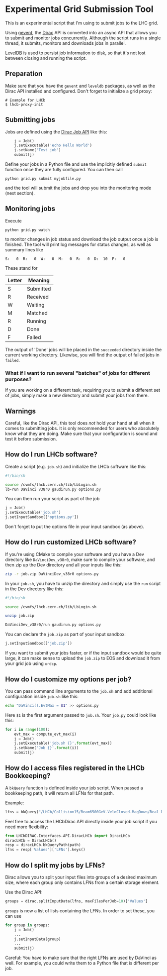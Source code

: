 # Experimental Grid Submission Tool

This is an experimental script that I'm using to submit jobs to the LHC grid.

Using [gevent](http://www.gevent.org/), the [Dirac](http://diracgrid.org/) API is converted into an async API that allows you to submit and monitor jobs concurrently.
Although the script runs in a single thread, it submits, monitors and downloads jobs in parallel.

[LevelDB](https://github.com/google/leveldb) is used to persist job information to disk, so that it's not lost between closing and running the script.

## Preparation

Make sure that you have the `gevent` and `leveldb` packages, as well as the Dirac API installed and configured.
Don't forget to initialize a grid proxy:
```
# Example for LHCb
$ lhcb-proxy-init
```

## Submitting jobs

Jobs are defined using the [Dirac Job API](http://diracgrid.org/files/docs/UserGuide/GettingStarted/UserJobs/DiracAPI/index.html) like this:
```python
    j = Job()
    j.setExecutable('echo Hello World')
    j.setName('Test job')
    submit(j)
```
Define your jobs in a Python file and use the implicitly defined `submit` function once they are fully configured.
You can then call
```
python grid.py submit myjobfile.py
```
and the tool will submit the jobs and drop you into the monitoring mode (next section).

## Monitoring jobs

Execute
```
python grid.py watch
```
to monitor changes in job status and download the job output once a job is finished.
The tool will print log messages for status changes, as well as summary lines like
```
S:   0	R:   0	W:   0	M:   0	R:   0	D:  10	F:   0
```
These stand for

| Letter | Meaning |
|--------|---------|
| S      | Submitted |
| R      | Received |
| W      | Waiting | 
| M      | Matched | 
| R      | Running |
| D      | Done | 
| F      | Failed |

The output of 'Done' jobs will be placed in the `succeeded` directory inside the current working directory.
Likewise, you will find the output of failed jobs in `failed`.

### What if I want to run several "batches" of jobs for different purposes?

If you are working on a different task, requiring you to submit a different set of jobs,
simply make a new directory and submit your jobs from there.

## Warnings

Careful, like the Dirac API, this tool does *not* hold your hand at all when it comes to submitting jobs.
It is only recommended for users who absolutely know what they are doing.
Make sure that your configuration is sound and test it before submission.

## How do I run LHCb software?

Create a script (e.g. `job.sh`) and initialize the LHCb software like this:
```bash
#!/bin/sh

source /cvmfs/lhcb.cern.ch/lib/LbLogin.sh
lb-run DaVinci v38r0 gaudirun.py options.py
```
You can then run your script as part of the job
```python
j = Job()
j.setExecutable('job.sh')
j.setInputSandbox(['options.py'])
```
Don't forget to put the options file in your input sandbox (as above).

## How do I run customized LHCb software?

If you're using CMake to compile your software and you have a Dev directory like `DaVinciDev_v38r0`,
make sure to compile your software, and then zip up the Dev directory and all your inputs like this:

```bash
zip -r job.zip DaVinciDev_v38r0 options.py
```

In your `job.sh`, you have to unzip the directory and simply use the `run` script in the Dev directory like this:
```bash
#!/bin/sh

source /cvmfs/lhcb.cern.ch/lib/LbLogin.sh

unzip job.zip

DaVinciDev_v38r0/run gaudirun.py options.py
```

You can declare the `job.zip` as part of your input sandbox:
```python
j.setInputSandbox(['job.zip'])
```

If you want to submit your jobs faster, or if the input sandbox would be quite large, it can make sense to upload the `job.zip`
to EOS and download it from your grid job using `xrdcp`.

## How do I customize my options per job?

You can pass command line arguments to the `job.sh` and add additional configuration inside `job.sh` like this:
```bash
echo "DaVinci().EvtMax = $1" >> options.py
```
Here `$1` is the first argument passed to `job.sh`.
Your `job.py` could look like this:
```python
for i in range(100):
    evt_max = compute_evt_max(i)
    j = Job()
    j.setExecutable('job.sh {}'.format(evt_max))
    j.setName('Job {}'.format(i))
    submit(j)
```

## How do I access files registered in the LHCb Bookkeeping?

A `bkQuery` function is defined inside your job script.
When passed a bookkeeping path, it will return all LFNs for that path.

Example:
```python
lfns = bkQuery("/LHCb/Collision15/Beam6500GeV-VeloClosed-MagDown/Real Data/Reco15a/Stripping23r1/90000000/CHARMCOMPLETEEVENT.DST")
```

Feel free to access the LHCbDirac API directly inside your job script if you need more flexibility:
```python
from LHCbDIRAC.Interfaces.API.DiracLHCb import DiracLHCb
diracLHCb = DiracLHCb()
resp = diracLHCb.bkQueryPath(path)
lfns = resp['Values']['LFNs'].keys()
```

## How do I split my jobs by LFNs?

Dirac allows you to split your input files into groups of a desired maximum size,
where each group only contains LFNs from a certain storage element.

Use the Dirac API:
```python
groups = dirac.splitInputData(lfns, maxFilesPerJob=10)['Values']
```
`groups` is now a list of lists containing the LFNs.
In order to set these, you can use
```python
for group in groups:
    j = Job()
    ...
    j.setInputData(group)
    ...
    submit(j)
```
Careful: You have to make sure that the right LFNs are used by DaVinci as well.
For example, you could write them to a Python file that is different per job.

